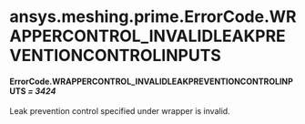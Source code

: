 # ansys.meshing.prime.ErrorCode.WRAPPERCONTROL_INVALIDLEAKPREVENTIONCONTROLINPUTS

#### ErrorCode.WRAPPERCONTROL_INVALIDLEAKPREVENTIONCONTROLINPUTS *= 3424*

Leak prevention control specified under wrapper is invalid.

<!-- !! processed by numpydoc !! -->
